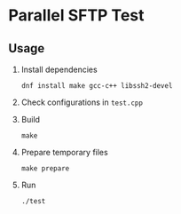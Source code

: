 # Parallel SFTP Test

## Usage

1. Install dependencies

    ```
    dnf install make gcc-c++ libssh2-devel
    ```

2. Check configurations in `test.cpp`

3. Build

    ```
    make
    ```

4. Prepare temporary files

    ```
    make prepare
    ```

4. Run

    ```
    ./test
    ```
